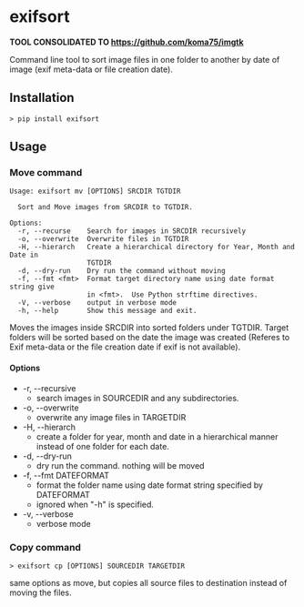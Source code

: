 exifsort
========================================================================

**TOOL CONSOLIDATED TO https://github.com/koma75/imgtk**

Command line tool to sort image files in one folder to another by date
of image (exif meta-data or file creation date).

Installation
------------------------------------------------------------------------

~~~shell
> pip install exifsort
~~~

Usage
------------------------------------------------------------------------

### Move command

~~~text
Usage: exifsort mv [OPTIONS] SRCDIR TGTDIR

  Sort and Move images from SRCDIR to TGTDIR.

Options:
  -r, --recurse    Search for images in SRCDIR recursively
  -o, --overwrite  Overwrite files in TGTDIR
  -H, --hierarch   Create a hierarchical directory for Year, Month and Date in
                   TGTDIR
  -d, --dry-run    Dry run the command without moving
  -f, --fmt <fmt>  Format target directory name using date format string give
                   in <fmt>.  Use Python strftime directives.
  -V, --verbose    output in verbose mode
  -h, --help       Show this message and exit.
~~~

Moves the images inside SRCDIR into sorted folders under TGTDIR.
Target folders will be sorted based on the date the image was created
(Referes to Exif meta-data or the file creation date if exif is not
available).

#### Options

* -r, --recursive
    * search images in SOURCEDIR and any subdirectories.
* -o, --overwrite
    * overwrite any image files in TARGETDIR
* -H, --hierarch
    * create a folder for year, month and date in a hierarchical manner
      instead of one folder for each date.
* -d, --dry-run
    * dry run the command.  nothing will be moved
* -f, --fmt DATEFORMAT
    * format the folder name using date format string specified by DATEFORMAT
    * ignored when "-h" is specified.
* -v, --verbose
    * verbose mode

### Copy command

~~~shell
> exifsort cp [OPTIONS] SOURCEDIR TARGETDIR
~~~

same options as move, but copies all source files to destination instead
of moving the files.
